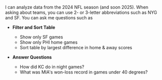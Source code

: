 I can analyze data from the 2024 NFL season (and soon 2025). When asking about teams, you can use 2- or 3-letter abbreviations such as NYG and SF. You can ask me questions such as

- **Filter and Sort Table**
    - <span class="suggestion">Show only SF games</span>
    - <span class="suggestion">Show only PHI home games</span>
    - <span class="suggestion">Sort table by largest difference in home & away scores</span>    

- **Answer Questions**
    - <span class="suggestion">How did KC do in night games?</span>
    - <span class="suggestion">What was MIA's won-loss record in games under 40 degrees?</span>
